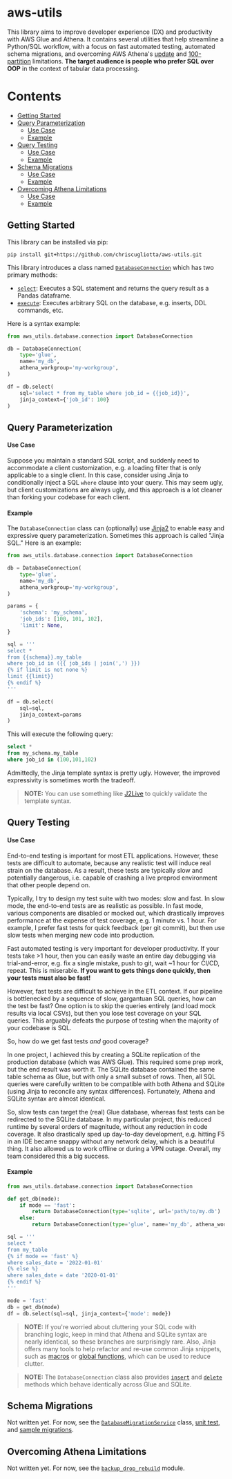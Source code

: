 # aws-utils

This library aims to improve developer experience (DX) and productivity with AWS Glue and Athena.  It contains several utilities that help streamline a Python/SQL workflow, with a focus on fast automated testing, automated schema migrations, and overcoming AWS Athena's [update](https://stackoverflow.com/questions/71705848/aws-athena-update-table-rows-using-sql) and [100-partition](https://docs.aws.amazon.com/athena/latest/ug/ctas-insert-into.html) limitations.  **The target audience is people who prefer SQL over OOP** in the context of tabular data processing.



# Contents

- [Getting Started](#getting-started)
- [Query Parameterization](#query-parameterization)
    - [Use Case](#use-case)
    - [Example](#example)
- [Query Testing](#query-testing)
    - [Use Case](#use-case-1)
    - [Example](#example-1)
- [Schema Migrations](#schema-migrations)
    - [Use Case](#use-case-2)
    - [Example](#example-2)
- [Overcoming Athena Limitations](#overcoming-athena-limitations)
    - [Use Case](#use-case-3)
    - [Example](#example-3)



## Getting Started

This library can be installed via pip:

```
pip install git+https://github.com/chriscugliotta/aws-utils.git
```

This library introduces a class named [`DatabaseConnection`](aws_utils/database/connection.py) which has two primary methods:

-  [`select`](/aws_utils/database/connection.py#L136):  Executes a SQL statement and returns the query result as a Pandas dataframe.
- [`execute`](/aws_utils/database/connection.py#L256):  Executes arbitrary SQL on the database, e.g. inserts, DDL commands, etc.

Here is a syntax example:

```python
from aws_utils.database.connection import DatabaseConnection

db = DatabaseConnection(
    type='glue',
    name='my_db',
    athena_workgroup='my-workgroup',
)

df = db.select(
    sql='select * from my_table where job_id = {{job_id}}',
    jinja_context={'job_id': 100}
)
```



## Query Parameterization

#### Use Case

Suppose you maintain a standard SQL script, and suddenly need to accommodate a client customization, e.g. a loading filter that is only applicable to a single client.  In this case, consider using Jinja to conditionally inject a SQL `where` clause into your query.  This may seem ugly, but client customizations are always ugly, and this approach is a lot cleaner than forking your codebase for each client.

#### Example

The `DatabaseConnection` class can (optionally) use [Jinja2](https://jinja.palletsprojects.com/en/3.1.x/) to enable easy and expressive query parameterization.  Sometimes this approach is called "Jinja SQL."  Here is an example:

```python
from aws_utils.database.connection import DatabaseConnection

db = DatabaseConnection(
    type='glue',
    name='my_db',
    athena_workgroup='my-workgroup',
)

params = {
    'schema': 'my_schema',
    'job_ids': [100, 101, 102],
    'limit': None,
}

sql = '''
select *
from {{schema}}.my_table
where job_id in ({{ job_ids | join(',') }})
{% if limit is not none %}
limit {{limit}}
{% endif %}
'''

df = db.select(
    sql=sql,
    jinja_context=params
)
```

This will execute the following query:

```sql
select *
from my_schema.my_table
where job_id in (100,101,102)
```

Admittedly, the Jinja template syntax is pretty ugly.  However, the improved expressivity is sometimes worth the tradeoff.

> **NOTE:** You can use something like [J2Live](https://j2live.ttl255.com) to quickly validate the template syntax.


## Query Testing

#### Use Case

End-to-end testing is important for most ETL applications.  However, these tests are difficult to automate, because any realistic test will induce real strain on the database.  As a result, these tests are typically slow and potentially dangerous, i.e. capable of crashing a live preprod environment that other people depend on.

Typically, I try to design my test suite with two modes:  slow and fast.  In slow mode, the end-to-end tests are as realistic as possible.  In fast mode, various components are disabled or mocked out, which drastically improves performance at the expense of test coverage, e.g. 1 minute vs. 1 hour.  For example, I prefer fast tests for quick feedback (per git commit), but then use slow tests when merging new code into production.

Fast automated testing is very important for developer productivity.  If your tests take >1 hour, then you can easily waste an entire day debugging via trial-and-error, e.g. fix a single mistake, push to git, wait ~1 hour for CI/CD, repeat.  This is miserable.  **If you want to gets things done quickly, then your tests must also be fast!**

However, fast tests are difficult to achieve in the ETL context.  If our pipeline is bottlenecked by a sequence of slow, gargantuan SQL queries, how can the test be fast?  One option is to skip the queries entirely (and load mock results via local CSVs), but then you lose test coverage on your SQL queries.  This arguably defeats the purpose of testing when the majority of your codebase is SQL.

So, how do we get fast tests *and* good coverage?

In one project, I achieved this by creating a SQLite replication of the production database (which was AWS Glue).  This required some prep work, but the end result was worth it.  The SQLite database contained the same table schema as Glue, but with only a small subset of rows.  Then, all SQL queries were carefully written to be compatible with both Athena and SQLite (using Jinja to reconcile any syntax differences).  Fortunately, Athena and SQLite syntax are almost identical.

So, slow tests can target the (real) Glue database, whereas fast tests can be redirected to the SQLite database.  In my particular project, this reduced runtime by several orders of magnitude, without any reduction in code coverage.  It also drastically sped up day-to-day development, e.g. hitting F5 in an IDE became snappy without any network delay, which is a beautiful thing.  It also allowed us to work offline or during a VPN outage.  Overall, my team considered this a big success.

#### Example

```python
from aws_utils.database.connection import DatabaseConnection

def get_db(mode):
    if mode == 'fast':
        return DatabaseConnection(type='sqlite', url='path/to/my.db')
    else:
        return DatabaseConnection(type='glue', name='my_db', athena_workgroup='my-workgroup')

sql = '''
select *
from my_table
{% if mode == 'fast' %}
where sales_date = '2022-01-01'
{% else %}
where sales_date = date '2020-01-01'
{% endif %}
'''

mode = 'fast'
db = get_db(mode)
df = db.select(sql=sql, jinja_context={'mode': mode})
```

> **NOTE:** If you're worried about cluttering your SQL code with branching logic, keep in mind that Athena and SQLite syntax are nearly identical, so these branches are surprisingly rare.  Also, Jinja offers many tools to help refactor and re-use common Jinja snippets, such as [macros](https://ttl255.com/jinja2-tutorial-part-5-macros) or [global functions](https://stackoverflow.com/questions/6036082/call-a-python-function-from-jinja2), which can be used to reduce clutter.  

> **NOTE:**  The `DatabaseConnection` class also provides [`insert`](/aws_utils/database/connection.py#L320) and [`delete`](/aws-utils/blob/master/aws_utils/database/connection.py#L411) methods which behave identically across Glue and SQLite.



## Schema Migrations

Not written yet.  For now, see the [`DatabaseMigrationService`](/aws_utils/database/migration.py) class, [unit test](/tests/database/test_migration.py), and [sample migrations](tests/data/resources/migrations).



## Overcoming Athena Limitations

Not written yet.  For now, see the [`backup_drop_rebuild`](/aws_utils/database/backup_drop_rebuild.py) module.
